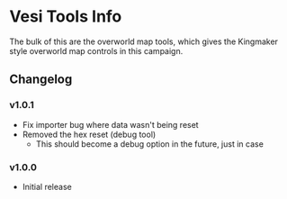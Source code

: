 # Vesi Tools Info
The bulk of this are the overworld map tools, which gives the Kingmaker style overworld map controls in this campaign.

## Changelog
### v1.0.1
- Fix importer bug where data wasn't being reset
- Removed the hex reset (debug tool)
    - This should become a debug option in the future, just in case

### v1.0.0
- Initial release
